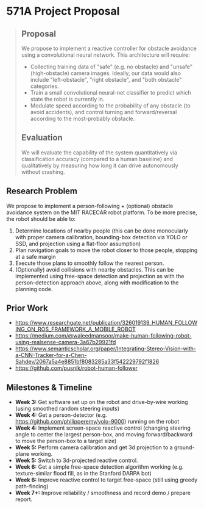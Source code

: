 # 571A Project Proposal

> ## Proposal
>
> We propose to implement a reactive controller for obstacle avoidance  using a convolutional neural network. This architecture will require:
>
> - Collecting training data of "safe" (e.g. no obstacle) and "unsafe" (high-obstacle) camera images. Ideally, our data would also include "left-obstacle", "right obstacle", and "both obstacle" categories.
> - Train a small convolutional neural-net classifier to predict which state the robot is currently in. 
> - Modulate speed according to the probability of any obstacle (to avoid accidents), and control turning and forward/reversal according to the most-probably obstacle.
>
> ## Evaluation
>
> We will evaluate the capability of the system quantitatively via classification accuracy (compared to a human baseline) and qualitatively by measuring how long it can drive autonomously without crashing.

## Research Problem

We propose to implement a person-following + (optional) obstacle avoidance system on the MIT RACECAR robot platform. To be more precise, the robot should be able to:

1. Determine locations of nearby people (this can be done monocularly with proper camera calibration, bounding-box detection via YOLO or SSD, and projection using a flat-floor assumption)
2. Plan navigation goals to move the robot closer to those people, stopping at a safe margin
3. Execute those plans to smoothly follow the nearest person.
4. (Optionally) avoid collisions with nearby obstacles. This can be implemented using free-space detection and projection as with the person-detection approach above, along with modification to the planning code.

## Prior Work

- https://www.researchgate.net/publication/326019139_HUMAN_FOLLOWING_ON_ROS_FRAMEWORK_A_MOBILE_ROBOT
- https://medium.com/@waleedmansoor/make-human-following-robot-using-realsense-camera-3a67b29921fd
- https://www.semanticscholar.org/paper/Integrating-Stereo-Vision-with-a-CNN-Tracker-for-a-Chen-Sahdev/2067a5a4e8851bf8083285a33f542229792f1826
- https://github.com/pusnik/robot-human-follower

## Milestones & Timeline

- **Week 3:** Get software set up on the robot and drive-by-wire working (using smoothed random steering inputs)
- **Week 4:** Get a person-detector (e.g. https://github.com/philipperemy/yolo-9000) running on the robot
- **Week 4:** Implement screen-space reactive control (changing steering angle to center the largest person-box, and moving forward/backward to move the person-box to a target size)
- **Week 5:** Perform camera calibration and get 3d projection to a ground-plane working.
- **Week 5:** Switch to 3d-projected reactive control.
- **Week 6:** Get a simple free-space detection algorithm working (e.g. texture-similar flood fill, as in the Stanford DARPA bot)
- **Week 6:** Improve reactive control to target free-space (still using greedy path-finding)
- **Week 7+:** Improve reliability / smoothness and record demo / prepare report.